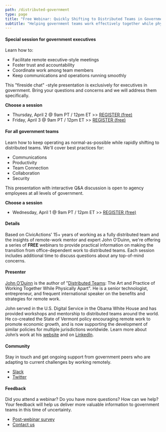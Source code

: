 ```yaml
---
path: /distributed-government
type: page
title: "Free Webinar: Quickly Shifting to Distributed Teams in Government"
subtitle: "Helping government teams work effectively together while physically apart"
---
```


#### Special session for government executives

Learn how to: 
* Facilitate remote executive-style meetings
* Foster trust and accountability
* Coordinate work among team members
* Keep communications and operations running smoothly

This "fireside chat" -style presentation is exclusively for executives in government. Bring your questions and concerns and we will address them specifically.

**Choose a session**   
* Thursday, April 2 @ 9am PT / 12pm ET >> [REGISTER (free)](https://civicactions.zoom.us/meeting/register/uJQqduysqzItgbJnvbkJ2pHTLGCEnhtzGA)
* Friday, April 3 @ 9am PT / 12pm ET >> [REGISTER (free)](https://civicactions.zoom.us/meeting/register/tZUkduCrqzMuioozm4lnVtHgQ5gD9a-1Fw)


#### For all government teams

Learn how to keep operating as normal-as-possible while rapidly shifting to distributed teams. We'll cover best practices for:
* Communications
* Productivity
* Team Connection
* Collaboration
* Security

This presentation with interactive Q&A discussion is open to agency employees at all levels of government.

**Choose a session**   
* Wednesday, April 1 @ 9am PT / 12pm ET >> [REGISTER (free)](https://civicactions.zoom.us/meeting/register/upEqdO2trz0tst8IzXRMwj7cdjg9O14P_w)


#### Details

Based on CivicActions' 15+ years of working as a fully distributed team and the insights of remote-work mentor and expert John O’Duinn, we're offering a series of **FREE** webinars to provide practical information on making the transition from office-dependent work to distributed teams. Each session includes additional time to discuss questions about any top-of-mind concerns.  


#### Presenter

[John O’Duinn](https://civicactions.com/team/john-o-duinn) is the author of "[Distributed Teams](https://www.amzn.com/1732254907): The Art and Practice of Working Together While Physically Apart". He is a senior technologist, entrepreneur, and frequent international speaker on the benefits and strategies for remote work.

John served in the U.S. Digital Service in the Obama White House and has provided workshops and mentorship to distributed teams around the world. He co-created the State of Vermont policy encouraging remote work to promote economic growth, and is now supporting the development of similar policies for multiple jurisdictions worldwide. Learn more about John’s work at his [website](http://oduinn.com/) and on [LinkedIn](https://www.linkedin.com/in/joduinn).


#### Community

Stay in touch and get ongoing support from government peers who are adapting to current challenges by working remotely.

* [Slack](https://distributedgov.herokuapp.com/)
* [Twitter](https://twitter.com/DistributedGov)


#### Feedback

Did you attend a webinar? Do you have more questions? How can we help? Your feedback will help us deliver more valuable information to government teams in this time of uncertainty. 

* [Post-webinar survey](https://www.surveymonkey.com/r/distributedgov)
* [Contact us](https://civicactions.com/contact)
